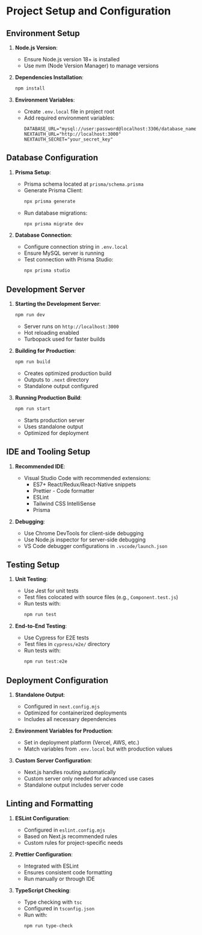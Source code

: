 # Project Setup and Configuration

## Environment Setup

1. **Node.js Version**:
   - Ensure Node.js version 18+ is installed
   - Use nvm (Node Version Manager) to manage versions

2. **Dependencies Installation**:
   ```bash
   npm install
   ```

3. **Environment Variables**:
   - Create `.env.local` file in project root
   - Add required environment variables:
     ```
     DATABASE_URL="mysql://user:password@localhost:3306/database_name"
     NEXTAUTH_URL="http://localhost:3000"
     NEXTAUTH_SECRET="your_secret_key"
     ```

## Database Configuration

1. **Prisma Setup**:
   - Prisma schema located at `prisma/schema.prisma`
   - Generate Prisma Client:
     ```bash
     npx prisma generate
     ```
   - Run database migrations:
     ```bash
     npx prisma migrate dev
     ```

2. **Database Connection**:
   - Configure connection string in `.env.local`
   - Ensure MySQL server is running
   - Test connection with Prisma Studio:
     ```bash
     npx prisma studio
     ```

## Development Server

1. **Starting the Development Server**:
   ```bash
   npm run dev
   ```
   - Server runs on `http://localhost:3000`
   - Hot reloading enabled
   - Turbopack used for faster builds

2. **Building for Production**:
   ```bash
   npm run build
   ```
   - Creates optimized production build
   - Outputs to `.next` directory
   - Standalone output configured

3. **Running Production Build**:
   ```bash
   npm run start
   ```
   - Starts production server
   - Uses standalone output
   - Optimized for deployment

## IDE and Tooling Setup

1. **Recommended IDE**: 
   - Visual Studio Code with recommended extensions:
     - ES7+ React/Redux/React-Native snippets
     - Prettier - Code formatter
     - ESLint
     - Tailwind CSS IntelliSense
     - Prisma

2. **Debugging**:
   - Use Chrome DevTools for client-side debugging
   - Use Node.js inspector for server-side debugging
   - VS Code debugger configurations in `.vscode/launch.json`

## Testing Setup

1. **Unit Testing**:
   - Use Jest for unit tests
   - Test files colocated with source files (e.g., `Component.test.js`)
   - Run tests with:
     ```bash
     npm run test
     ```

2. **End-to-End Testing**:
   - Use Cypress for E2E tests
   - Test files in `cypress/e2e/` directory
   - Run tests with:
     ```bash
     npm run test:e2e
     ```

## Deployment Configuration

1. **Standalone Output**:
   - Configured in `next.config.mjs`
   - Optimized for containerized deployments
   - Includes all necessary dependencies

2. **Environment Variables for Production**:
   - Set in deployment platform (Vercel, AWS, etc.)
   - Match variables from `.env.local` but with production values

3. **Custom Server Configuration**:
   - Next.js handles routing automatically
   - Custom server only needed for advanced use cases
   - Standalone output includes server code

## Linting and Formatting

1. **ESLint Configuration**:
   - Configured in `eslint.config.mjs`
   - Based on Next.js recommended rules
   - Custom rules for project-specific needs

2. **Prettier Configuration**:
   - Integrated with ESLint
   - Ensures consistent code formatting
   - Run manually or through IDE

3. **TypeScript Checking**:
   - Type checking with `tsc`
   - Configured in `tsconfig.json`
   - Run with:
     ```bash
     npm run type-check
     ```